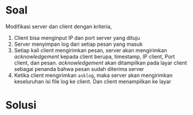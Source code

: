 # Soal

Modifikasi server dan client dengan kriteria,

1. Client bisa menginput IP dan port server yang dituju
2. Server menyimpan log dari setiap pesan yang masuk
3. Setiap kali client mengirimkan pesan, server akan mengirimkan _acknowledgement_ kepada client berupa, timestamp, IP client, Port client, dan pesan. _acknowledgement_ akan ditampilkan pada layar client sebagai penanda bahwa pesan sudah diterima server
4. Ketika client mengirimkan `asklog`, maka server akan mengirimkan keseluruhan isi file log ke client. Dan client menampilkan ke layar

# Solusi
